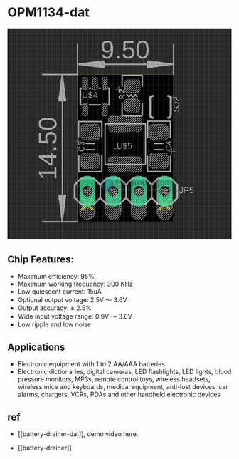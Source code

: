 
# OPM1134-dat 

![](2023-10-09-14-55-33.png)


## Chip Features: 

- Maximum efficiency: 95%
- Maximum working frequency: 300 KHz
- Low quiescent current: 15uA
- Optional output voltage: 2.5V ～ 3.6V
- Output accuracy: ± 2.5%
- Wide input voltage range: 0.9V ～ 3.6V
- Low ripple and low noise



## Applications 

- Electronic equipment with 1 to 2 AA/AAA batteries
- Electronic dictionaries, digital cameras, LED flashlights, LED lights, blood pressure monitors, MP3s, remote control toys, wireless headsets, wireless mice and keyboards, medical equipment, anti-lost devices, car alarms, chargers, VCRs, PDAs and other handheld electronic devices



## ref 

- [[battery-drainer-dat]], demo video here.


- [[battery-drainer]]